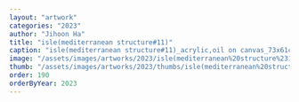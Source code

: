 ```yaml
---
layout: "artwork"
categories: "2023"
author: "Jihoon Ha"
title: "isle(mediterranean structure#11)"
caption: "isle(mediterranean structure#11)_acrylic,oil on canvas_73x61cm_2023"
image: "/assets/images/artworks/2023/isle(mediterranean%20structure%2311)%20acrylic%2Coil%20on%20canvas%2073x61cm%202023.jpg"
thumb: "/assets/images/artworks/2023/thumbs/isle(mediterranean%20structure%2311)%20acrylic%2Coil%20on%20canvas%2073x61cm%202023.jpg"
order: 190
orderByYear: 2023
---
```

